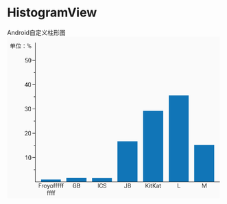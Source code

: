 # HistogramView
Android自定义柱形图
![image](https://github.com/JeremyLeeL/HistogramView/blob/master/histogramView.png?raw=true)